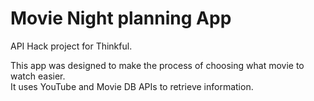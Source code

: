 # Movie Night planning App

API Hack project for Thinkful.

This app was designed to make the process of choosing what movie to watch easier.\
It uses YouTube and Movie DB APIs to retrieve information.
